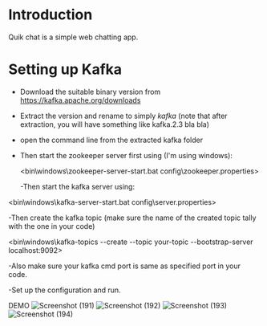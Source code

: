 
# **Introduction**
Quik chat is a simple web chatting app.

# **Setting up Kafka**
- Download the suitable binary version from  https://kafka.apache.org/downloads
- Extract the version and rename to simply *kafka* (note that after extraction, you will have something like kafka.2.3 bla bla)
- open the command line from the extracted kafka folder
- Then start the zookeeper server first using (I'm using windows):
  
  <bin\windows\zookeeper-server-start.bat config\zookeeper.properties>

  -Then start the kafka server using:
  
<bin\windows\kafka-server-start.bat config\server.properties>

-Then create the kafka topic (make sure the name of the created topic tally with the one in your code)

<bin\windows\kafka-topics --create --topic your-topic --bootstrap-server localhost:9092>

-Also make sure your kafka cmd port is same as specified port in your code.

-Set up the configuration and run.

DEMO
![Screenshot (191)](https://user-images.githubusercontent.com/84699953/218276526-afe798e5-9ab3-498b-8965-214f75c8d142.png)
![Screenshot (192)](https://user-images.githubusercontent.com/84699953/218276536-360e3d35-4f40-4cc1-b421-22bf8941a1aa.png)
![Screenshot (193)](https://user-images.githubusercontent.com/84699953/218276545-d4592084-61fe-4b0e-83c0-ba3d004a51df.png)
![Screenshot (194)](https://user-images.githubusercontent.com/84699953/218276550-73553720-8805-421c-bba7-a1959e158d04.png)
